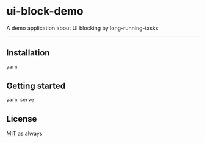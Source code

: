 # ui-block-demo

A demo application about UI blocking by long-running-tasks

---

## Installation

```sh
yarn
```

## Getting started

```sh
yarn serve
```

## License

[MIT](./LICENSE.md) as always
